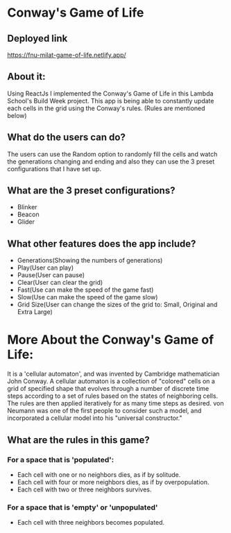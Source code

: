 # Conway's Game of Life

## Deployed link
https://fnu-milat-game-of-life.netlify.app/

## About it:
Using ReactJs I implemented the Conway's Game of Life in this Lambda School's Build Week project. This app is being able to constantly update each cells in the grid using the Conway's rules. (Rules are mentioned below)

## What do the users can do?
The users can use the Random option to randomly fill the cells and watch the generations changing and ending and also
they can use the 3 preset configurations that I have set up.

## What are the 3 preset configurations?
* Blinker
* Beacon
* Glider

## What other features does the app include?
* Generations(Showing the numbers of generations)
* Play(User can play)
* Pause(User can pause)
* Clear(User can clear the grid)
* Fast(Use can make the speed of the game fast)
* Slow(Use can make the speed of the game slow)
* Grid Size(User can change the sizes of the grid to: Small, Original and Extra Large)

# More About the Conway's Game of Life:
It is a 'cellular automaton', and was invented by Cambridge mathematician John Conway. A cellular automaton is a collection of "colored" cells on a grid of specified shape that evolves through a number of discrete time steps according to a set of rules based on the states of neighboring cells. The rules are then applied iteratively for as many time steps as desired. von Neumann was one of the first people to consider such a model, and incorporated a cellular model into his "universal constructor."

## What are the rules in this game?
### For a space that is 'populated':
* Each cell with one or no neighbors dies, as if by solitude.
* Each cell with four or more neighbors dies, as if by overpopulation.
* Each cell with two or three neighbors survives.
### For a space that is 'empty' or 'unpopulated'
* Each cell with three neighbors becomes populated.